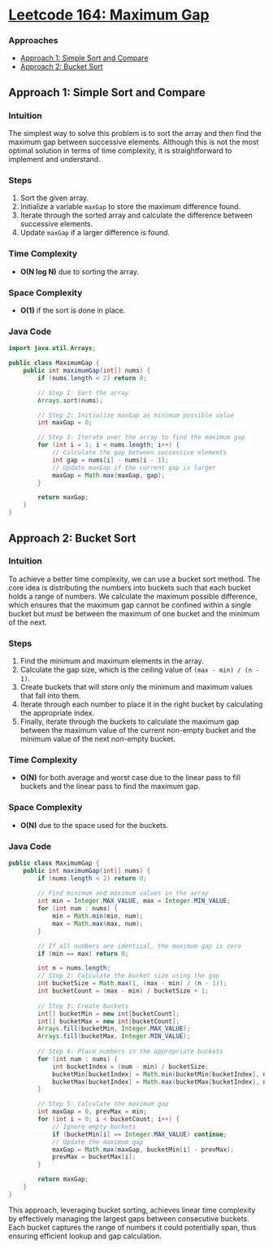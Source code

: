 # [Leetcode 164: Maximum Gap](https://leetcode.com/problems/maximum-gap/)

### Approaches
- [Approach 1: Simple Sort and Compare](#approach-1-simple-sort-and-compare)
- [Approach 2: Bucket Sort](#approach-2-bucket-sort)

## Approach 1: Simple Sort and Compare

### Intuition
The simplest way to solve this problem is to sort the array and then find the maximum gap between successive elements. Although this is not the most optimal solution in terms of time complexity, it is straightforward to implement and understand.

### Steps
1. Sort the given array.
2. Initialize a variable `maxGap` to store the maximum difference found.
3. Iterate through the sorted array and calculate the difference between successive elements.
4. Update `maxGap` if a larger difference is found.

### Time Complexity
- **O(N log N)** due to sorting the array.

### Space Complexity
- **O(1)** if the sort is done in place.

### Java Code
```java
import java.util.Arrays;

public class MaximumGap {
    public int maximumGap(int[] nums) {
        if (nums.length < 2) return 0;

        // Step 1: Sort the array
        Arrays.sort(nums);

        // Step 2: Initialize maxGap as minimum possible value
        int maxGap = 0;

        // Step 3: Iterate over the array to find the maximum gap
        for (int i = 1; i < nums.length; i++) {
            // Calculate the gap between successive elements
            int gap = nums[i] - nums[i - 1];
            // Update maxGap if the current gap is larger
            maxGap = Math.max(maxGap, gap);
        }

        return maxGap;
    }
}
```

## Approach 2: Bucket Sort

### Intuition
To achieve a better time complexity, we can use a bucket sort method. The core idea is distributing the numbers into buckets such that each bucket holds a range of numbers. We calculate the maximum possible difference, which ensures that the maximum gap cannot be confined within a single bucket but must be between the maximum of one bucket and the minimum of the next.

### Steps
1. Find the minimum and maximum elements in the array.
2. Calculate the gap size, which is the ceiling value of `(max - min) / (n - 1)`.
3. Create buckets that will store only the minimum and maximum values that fall into them.
4. Iterate through each number to place it in the right bucket by calculating the appropriate index.
5. Finally, iterate through the buckets to calculate the maximum gap between the maximum value of the current non-empty bucket and the minimum value of the next non-empty bucket.

### Time Complexity
- **O(N)** for both average and worst case due to the linear pass to fill buckets and the linear pass to find the maximum gap.

### Space Complexity
- **O(N)** due to the space used for the buckets.

### Java Code
```java
public class MaximumGap {
    public int maximumGap(int[] nums) {
        if (nums.length < 2) return 0;
        
        // Find minimum and maximum values in the array
        int min = Integer.MAX_VALUE, max = Integer.MIN_VALUE;
        for (int num : nums) {
            min = Math.min(min, num);
            max = Math.max(max, num);
        }

        // If all numbers are identical, the maximum gap is zero
        if (min == max) return 0;

        int n = nums.length;
        // Step 2: Calculate the bucket size using the gap
        int bucketSize = Math.max(1, (max - min) / (n - 1));
        int bucketCount = (max - min) / bucketSize + 1;
        
        // Step 3: Create buckets
        int[] bucketMin = new int[bucketCount];
        int[] bucketMax = new int[bucketCount];
        Arrays.fill(bucketMin, Integer.MAX_VALUE);
        Arrays.fill(bucketMax, Integer.MIN_VALUE);
        
        // Step 4: Place numbers in the appropriate buckets
        for (int num : nums) {
            int bucketIndex = (num - min) / bucketSize;
            bucketMin[bucketIndex] = Math.min(bucketMin[bucketIndex], num);
            bucketMax[bucketIndex] = Math.max(bucketMax[bucketIndex], num);
        }

        // Step 5: Calculate the maximum gap
        int maxGap = 0, prevMax = min;
        for (int i = 0; i < bucketCount; i++) {
            // Ignore empty buckets
            if (bucketMin[i] == Integer.MAX_VALUE) continue;
            // Update the maximum gap
            maxGap = Math.max(maxGap, bucketMin[i] - prevMax);
            prevMax = bucketMax[i];
        }

        return maxGap;
    }
}
```

This approach, leveraging bucket sorting, achieves linear time complexity by effectively managing the largest gaps between consecutive buckets. Each bucket captures the range of numbers it could potentially span, thus ensuring efficient lookup and gap calculation.

